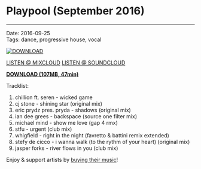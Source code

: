 # Playpool (September 2016)  

----

Date: 2016-09-25    
Tags:  dance, progressive house, vocal    

[![DOWNLOAD](https://drive.google.com/uc?export=download&id=0B1aIvu0NI6o4aER0VVA4dkltY28)](https://docs.google.com/uc?id=0B1aIvu0NI6o4dlBhMGo5d0Y3bFU&export=download)

[LISTEN @ MIXCLOUD](http://www.mixcloud.com/progressiveawake/playpool-september-2016/)
[LISTEN @ SOUNDCLOUD](https://soundcloud.com/progressive-awake/playpool-september-2016/)


[**DOWNLOAD (107MB, 47min)**](https://docs.google.com/uc?id=0B1aIvu0NI6o4dlBhMGo5d0Y3bFU&export=download)

Tracklist:  

01. chillion ft. seren - wicked game   
02. cj stone - shining star (original mix)  
03. eric prydz pres. pryda - shadows (original mix)  
04. ian dee grees - backspace (source one filter mix)  
05. michael mind - show me love (gap 4 rmx)  
06. stfu - urgent (club mix)  
07. whigfield - right in the night (favretto & battini remix extended)  
08. stefy de cicco - i wanna walk (to the rythm of your heart) (original mix)  
09. jasper forks - river flows in you (club mix)  


Enjoy & support artists by [buying their music](http://www.junodownload.com/charts/mixcloud/progressiveawake/playpool-september-2016/495514471)!